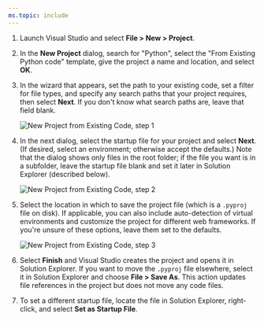 ```yaml
---
ms.topic: include
---
```

1. Launch Visual Studio and select **File > New > Project**.

1. In the **New Project** dialog, search for "Python", select the "From Existing Python code" template, give the project a name and location, and select **OK**.

1. In the wizard that appears, set the path to your existing code, set a filter for file types, and specify any search paths that your project requires, then select **Next**. If you don't know what search paths are, leave that field blank.

    ![New Project from Existing Code, step 1](../media/projects-from-existing-1.png)

1. In the next dialog, select the startup file for your project and select **Next**. (If desired, select an environment; otherwise accept the defaults.) Note that the dialog shows only files in the root folder; if the file you want is in a subfolder, leave the startup file blank and set it later in Solution Explorer (described below).

    ![New Project from Existing Code, step 2](../media/projects-from-existing-2.png)

1. Select the location in which to save the project file (which is a `.pyproj` file on disk). If applicable, you can also include auto-detection of virtual environments and customize the project for different web frameworks. If you're unsure of these options, leave them set to the defaults.

    ![New Project from Existing Code, step 3](../media/projects-from-existing-3.png)

1. Select **Finish** and Visual Studio creates the project and opens it in Solution Explorer. If you want to move the `.pyproj` file elsewhere, select it in Solution Explorer and choose **File > Save As**. This action updates file references in the project but does not move any code files.

1. To set a different startup file, locate the file in Solution Explorer, right-click, and select **Set as Startup File**.